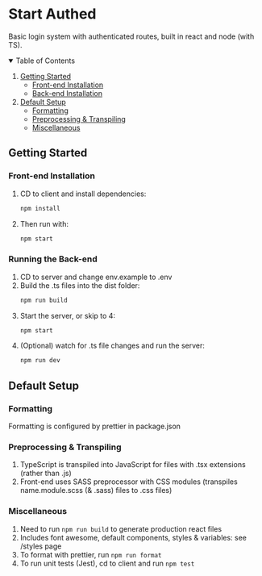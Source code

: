 # Start Authed

Basic login system with authenticated routes, built in react and node (with TS).

<!-- TABLE OF CONTENTS -->
<details open="open">
  <summary>Table of Contents</summary>
  <ol>
    <li>
      <a href="#getting-started">Getting Started</a>
      <ul>
        <li><a href="#front-end-installation">Front-end Installation</a></li>
        <li><a href="#running-the-back-end">Back-end Installation</a></li>
      </ul>
    </li>
    <li>
      <a href="#default-setup">Default Setup</a>
      <ul>
        <li><a href="#formatting">Formatting</a></li>
        <li><a href="#preprocessing--transpiling">Preprocessing & Transpiling</a></li>
        <li><a href="#miscellaneous">Miscellaneous</a></li>
      </ul>
    </li>
  </ol>
</details>

## Getting Started

### Front-end Installation

1. CD to client and install dependencies:
   ```sh
   npm install
   ```
2. Then run with:
   ```sh
   npm start
   ```

### Running the Back-end

1. CD to server and change env.example to .env
2. Build the .ts files into the dist folder:
   ```sh
   npm run build
   ```
3. Start the server, or skip to 4:
   ```sh
   npm start
   ```
4. (Optional) watch for .ts file changes and run the server:
   ```sh
   npm run dev
   ```

## Default Setup

### Formatting

Formatting is configured by prettier in package.json

### Preprocessing & Transpiling

1. TypeScript is transpiled into JavaScript for files with .tsx extensions (rather than .js)
2. Front-end uses SASS preprocessor with CSS modules (transpiles name.module.scss (& .sass) files to .css files)

### Miscellaneous

1. Need to run `npm run build` to generate production react files
2. Includes font awesome, default components, styles & variables: see /styles page
3. To format with prettier, run `npm run format`
4. To run unit tests (Jest), cd to client and run `npm test`
